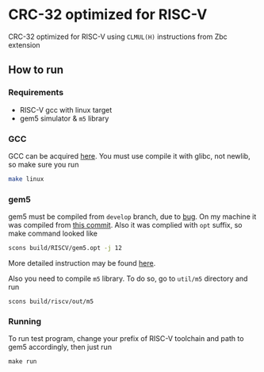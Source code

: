 # CRC-32 optimized for RISC-V

CRC-32 optimized for RISC-V using `CLMUL(H)` instructions from Zbc extension

## How to run

### Requirements

- RISC-V gcc with linux target
- gem5 simulator & `m5` library

### GCC

GCC can be acquired [here](https://github.com/riscv-collab/riscv-gnu-toolchain).
You must use compile it with glibc, not newlib, so make sure you run

```bash
make linux
```

### gem5

gem5 must be compiled from `develop` branch, due to [bug](https://gem5.atlassian.net/browse/GEM5-1276).
On my machine it was compiled from [this commit](https://gem5.googlesource.com/public/gem5/+/1b2252cbc0dbd2473f0e106775419dd8b87992f9).
Also it was complied with `opt` suffix, so make command looked like

```bash
scons build/RISCV/gem5.opt -j 12
```

More detailed instruction may be found [here](https://www.gem5.org/documentation/general_docs/building).

Also you need to compile `m5` library. To do so, go to `util/m5` directory and run

```
scons build/riscv/out/m5
```

### Running

To run test program, change your prefix of RISC-V toolchain and path to gem5 accordingly, then just run

```
make run
```
